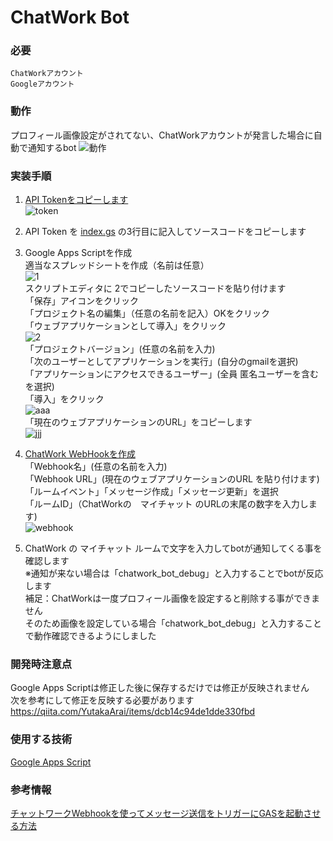 # ChatWork Bot
### 必要
```
ChatWorkアカウント
Googleアカウント
```

### 動作
プロフィール画像設定がされてない、ChatWorkアカウントが発言した場合に自動で通知するbot
![動作](https://user-images.githubusercontent.com/45530161/66712756-5cfa3400-eddc-11e9-9ebe-f42982383013.gif)

### 実装手順
1. <a href="https://www.chatwork.com/service/packages/chatwork/subpackages/api/token.php" target="_blank">API Tokenをコピーします</a>  
![token](https://user-images.githubusercontent.com/45530161/66712973-91bbba80-eddf-11e9-805f-c1e1afc12d0e.png)

1. API Token を <a href="https://github.com/hitoshi-kakihana/chatwork_bot/edit/master/index.gs" target="_blank">index.gs</a> の3行目に記入してソースコードをコピーします  

1. Google Apps Scriptを作成  
適当なスプレッドシートを作成（名前は任意）  
![1](https://user-images.githubusercontent.com/45530161/66713135-aef18880-ede1-11e9-8641-ab28dbffc7c8.png)  
スクリプトエディタに 2でコピーしたソースコードを貼り付けます  
「保存」アイコンをクリック  
「プロジェクト名の編集」（任意の名前を記入）OKをクリック  
「ウェブアプリケーションとして導入」をクリック  
![2](https://user-images.githubusercontent.com/45530161/66713205-7bfbc480-ede2-11e9-9f79-81a7520fc01f.png)  
「プロジェクトバージョン」(任意の名前を入力)  
「次のユーザーとしてアプリケーションを実行」(自分のgmailを選択)  
「アプリケーションにアクセスできるユーザー」(全員 匿名ユーザーを含むを選択)  
「導入」をクリック  
![aaa](https://user-images.githubusercontent.com/45530161/66713341-a3539100-ede4-11e9-9723-6f0378578156.png)  
「現在のウェブアプリケーションのURL」をコピーします  
![jjj](https://user-images.githubusercontent.com/45530161/66713548-2a096d80-ede7-11e9-91c4-8e446b695927.png)  

1. <a href="https://www.chatwork.com/service/packages/chatwork/subpackages/webhook/create.php" target="_blank">ChatWork WebHookを作成</a>    
「Webhook名」(任意の名前を入力)  
「Webhook URL」(現在のウェブアプリケーションのURL を貼り付けます)  
「ルームイベント」「メッセージ作成」「メッセージ更新」を選択  
「ルームID」（ChatWorkの　マイチャット のURLの末尾の数字を入力します)  
![webhook](https://user-images.githubusercontent.com/45530161/66713685-bd8f6e00-ede8-11e9-9195-a2f066a3cca4.png)  

1. ChatWork の マイチャット ルームで文字を入力してbotが通知してくる事を確認します  
※通知が来ない場合は「chatwork_bot_debug」と入力することでbotが反応します  
補足：ChatWorkは一度プロフィール画像を設定すると削除する事ができません  
そのため画像を設定している場合「chatwork_bot_debug」と入力することで動作確認できるようにしました

### 開発時注意点
Google Apps Scriptは修正した後に保存するだけでは修正が反映されません  
次を参考にして修正を反映する必要があります  
<a href="https://qiita.com/YutakaArai/items/dcb14c94de1dde330fbd" target="_blank">https://qiita.com/YutakaArai/items/dcb14c94de1dde330fbd</a>

### 使用する技術
[Google Apps Script](https://developers.google.com/apps-script/)

### 参考情報
[チャットワークWebhookを使ってメッセージ送信をトリガーにGASを起動させる方法](https://tonari-it.com/gas-chatwork-webhook-message/#toc1)
